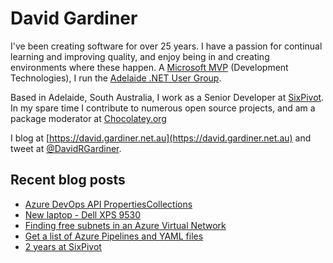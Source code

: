 # David Gardiner

I've been creating software for over 25 years. I have a passion for continual learning and improving quality, and enjoy being in and creating environments where these happen. A [Microsoft MVP](https://mvp.microsoft.com/en-us/PublicProfile/5001655) (Development Technologies), I run the [Adelaide .NET User Group](https://www.adnug.net).

Based in Adelaide, South Australia, I work as a Senior Developer at [SixPivot](https://www.sixpivot.com.au). In my spare time I contribute to numerous open source projects, and am a package moderator at [Chocolatey.org](https://chocolatey.org)

I blog at [https://david.gardiner.net.au](https://david.gardiner.net.au) and tweet at [@DavidRGardiner](https://twitter.com/DavidRGardiner).

## Recent blog posts

<!--START_SECTION:posts-->
* [Azure DevOps API PropertiesCollections](https:&#x2F;&#x2F;david.gardiner.net.au&#x2F;2023&#x2F;06&#x2F;propertycollection.html)
* [New laptop - Dell XPS 9530](https:&#x2F;&#x2F;david.gardiner.net.au&#x2F;2023&#x2F;04&#x2F;new-laptop.html)
* [Finding free subnets in an Azure Virtual Network](https:&#x2F;&#x2F;david.gardiner.net.au&#x2F;2023&#x2F;04&#x2F;find-freesubnets.html)
* [Get a list of Azure Pipelines and YAML files](https:&#x2F;&#x2F;david.gardiner.net.au&#x2F;2023&#x2F;02&#x2F;list-azure-pipelines-and-yaml.html)
* [2 years at SixPivot](https:&#x2F;&#x2F;david.gardiner.net.au&#x2F;2023&#x2F;02&#x2F;two-years-sixpivot.html)
<!--END_SECTION:posts-->
